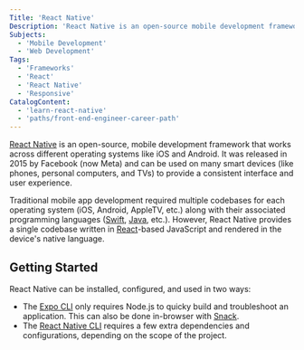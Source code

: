 ```yaml
---
Title: 'React Native'
Description: 'React Native is an open-source mobile development framework that works across different operating systems like iOS and Android.'
Subjects:
  - 'Mobile Development'
  - 'Web Development'
Tags:
  - 'Frameworks'
  - 'React'
  - 'React Native'
  - 'Responsive'
CatalogContent:
  - 'learn-react-native'
  - 'paths/front-end-engineer-career-path'
---
```


<link rel="canonical" href="https://www.codecademy.com/resources/blog/what-is-react-native/" />

[React Native](https://reactnative.dev/) is an open-source, mobile development framework that works across different operating systems like iOS and Android. It was released in 2015 by Facebook (now Meta) and can be used on many smart devices (like phones, personal computers, and TVs) to provide a consistent interface and user experience.

Traditional mobile app development required multiple codebases for each operating system (iOS, Android, AppleTV, etc.) along with their associated programming languages ([Swift](https://www.codecademy.com/resources/docs/swift), [Java](https://www.codecademy.com/resources/docs/java), etc.). However, React Native provides a single codebase written in [React](https://www.codecademy.com/resources/docs/react)-based JavaScript and rendered in the device's native language.

## Getting Started

React Native can be installed, configured, and used in two ways:

- The [Expo CLI](https://reactnative.dev/docs/environment-setup) only requires Node.js to quicky build and troubleshoot an application. This can also be done in-browser with [Snack](https://snack.expo.dev/).
- The [React Native CLI](https://reactnative.dev/docs/environment-setup#installing-dependencies) requires a few extra dependencies and configurations, depending on the scope of the project.
